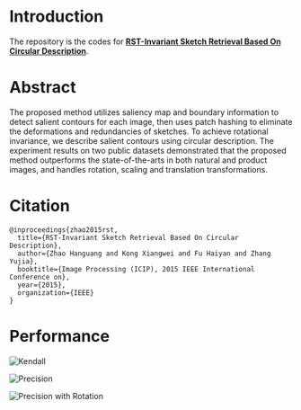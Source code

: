 # Introduction

The repository is the codes for [__RST-Invariant Sketch Retrieval Based On Circular Description__](https://github.com/DUT-DIPLab/RST-Invariant-SBIR/files/388/388-ZWBi-141.pdf).

# Abstract

The proposed method utilizes saliency map
and boundary information to detect salient contours for each
image, then uses patch hashing to eliminate the deformations
and redundancies of sketches. To achieve rotational invariance,
we describe salient contours using circular description.
The experiment results on two public datasets demonstrated
that the proposed method outperforms the state-of-the-arts in
both natural and product images, and handles rotation, scaling
and translation transformations.

# Citation

```
@inproceedings{zhao2015rst,
  title={RST-Invariant Sketch Retrieval Based On Circular Description},
  author={Zhao Hanguang and Kong Xiangwei and Fu Haiyan and Zhang Yujia},
  booktitle={Image Processing (ICIP), 2015 IEEE International Conference on},
  year={2015},
  organization={IEEE}
}
```

# Performance

![Kendall](https://cloud.githubusercontent.com/assets/853842/8049593/c11cee78-0e93-11e5-861f-a4e57c9c2b9e.png)

![Precision](https://cloud.githubusercontent.com/assets/853842/8049592/c11c1d72-0e93-11e5-8134-2b84fb633c8f.png)

![Precision with Rotation](https://cloud.githubusercontent.com/assets/853842/8049594/c11f6e64-0e93-11e5-85bb-7ae2916d4bfd.png)
